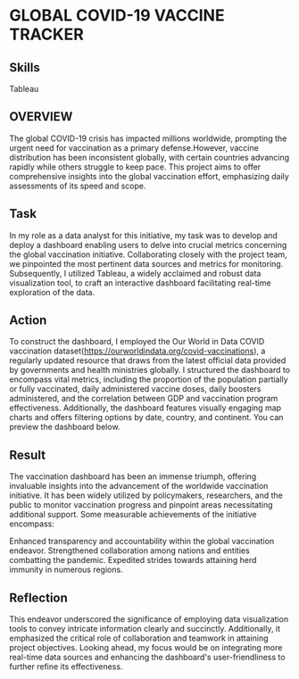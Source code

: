 # GLOBAL COVID-19 VACCINE TRACKER

## Skills
Tableau

## OVERVIEW
The global COVID-19 crisis has impacted millions worldwide, prompting the urgent need for vaccination as a primary defense.However, vaccine distribution has been inconsistent globally, with certain countries advancing rapidly while others struggle to keep pace. This project aims to offer comprehensive insights into the global vaccination effort, emphasizing daily assessments of its speed and scope.

## Task
In my role as a data analyst for this initiative, my task was to develop and deploy a dashboard enabling users to delve into crucial metrics concerning the global vaccination initiative. Collaborating closely with the project team, we pinpointed the most pertinent data sources and metrics for monitoring. Subsequently, I utilized Tableau, a widely acclaimed and robust data visualization tool, to craft an interactive dashboard facilitating real-time exploration of the data.

## Action
To construct the dashboard, I employed the Our World in Data COVID vaccination dataset(https://ourworldindata.org/covid-vaccinations), a regularly updated resource that draws from the latest official data provided by governments and health ministries globally. I structured the dashboard to encompass vital metrics, including the proportion of the population partially or fully vaccinated, daily administered vaccine doses, daily boosters administered, and the correlation between GDP and vaccination program effectiveness. Additionally, the dashboard features visually engaging map charts and offers filtering options by date, country, and continent. You can preview the dashboard below.

## Result
The vaccination dashboard has been an immense triumph, offering invaluable insights into the advancement of the worldwide vaccination initiative. It has been widely utilized by policymakers, researchers, and the public to monitor vaccination progress and pinpoint areas necessitating additional support. Some measurable achievements of the initiative encompass:

Enhanced transparency and accountability within the global vaccination endeavor.
Strengthened collaboration among nations and entities combatting the pandemic.
Expedited strides towards attaining herd immunity in numerous regions.

## Reflection
This endeavor underscored the significance of employing data visualization tools to convey intricate information clearly and succinctly. Additionally, it emphasized the critical role of collaboration and teamwork in attaining project objectives. Looking ahead, my focus would be on integrating more real-time data sources and enhancing the dashboard's user-friendliness to further refine its effectiveness.



